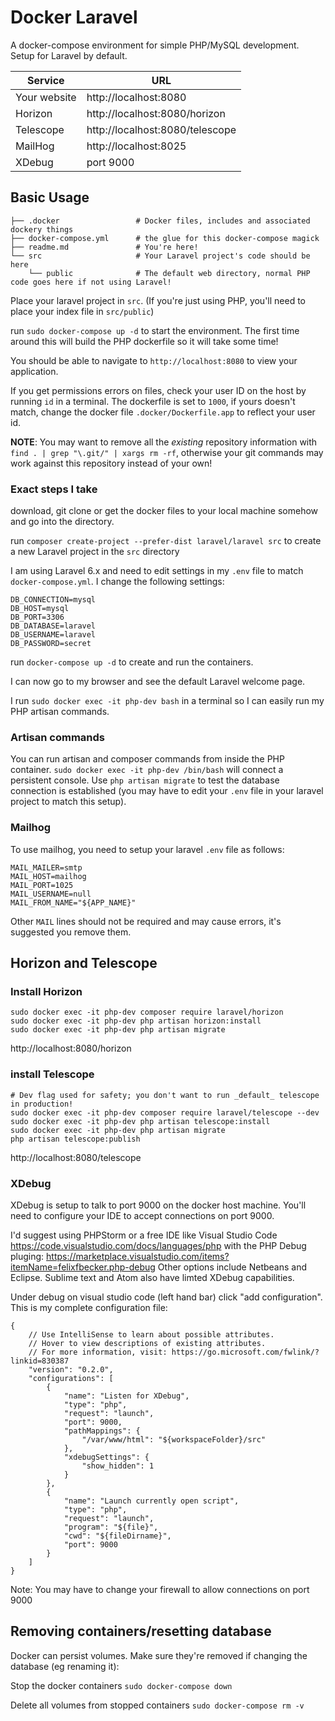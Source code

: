 # Docker Laravel

A docker-compose environment for simple PHP/MySQL development. Setup for Laravel by default.

| Service | URL |
| --- | --- |
| Your website | http://localhost:8080 |
| Horizon | http://localhost:8080/horizon |
| Telescope | http://localhost:8080/telescope |
| MailHog | http://localhost:8025 |
| XDebug | port 9000 |


## Basic Usage

```
├── .docker                 # Docker files, includes and associated dockery things
├── docker-compose.yml      # the glue for this docker-compose magick
├── readme.md               # You're here!
└── src                     # Your Laravel project's code should be here
    └── public              # The default web directory, normal PHP code goes here if not using Laravel!

```
Place your laravel project in `src`. (If you're just using PHP, you'll need to place your index file in `src/public`)

run `sudo docker-compose up -d` to start the environment. The first time around this will build the PHP dockerfile so it will take some time!

You should be able to navigate to `http://localhost:8080` to view your application.

If you get permissions errors on files, check your user ID on the host by running `id` in a terminal. The dockerfile is set to `1000`, if yours doesn't match, change the docker file `.docker/Dockerfile.app` to reflect your user id.

**NOTE**: You may want to remove all the _*existing*_ repository information with `find . | grep "\.git/" | xargs rm -rf`, otherwise your git commands may work against this repository instead of your own!

### Exact steps I take

download, git clone or get the docker files to your local machine somehow and go into the directory.

run `composer create-project --prefer-dist laravel/laravel src` to create a new Laravel project in the `src` directory

I am using Laravel 6.x and need to edit settings in my `.env` file to match `docker-compose.yml`. I change the following settings:

```
DB_CONNECTION=mysql
DB_HOST=mysql
DB_PORT=3306
DB_DATABASE=laravel
DB_USERNAME=laravel
DB_PASSWORD=secret
```

run `docker-compose up -d` to create and run the containers.

I can now go to my browser and see the default Laravel welcome page.

I run `sudo docker exec -it php-dev bash` in a terminal so I can easily run my PHP artisan commands.

### Artisan commands

You can run artisan and composer commands from inside the PHP container. `sudo docker exec -it php-dev /bin/bash` will connect a persistent console. Use `php artisan migrate` to test the database connection is established (you may have to edit your `.env` file in your laravel project to match this setup).

### Mailhog

To use mailhog, you need to setup your laravel `.env` file as follows:

```
MAIL_MAILER=smtp
MAIL_HOST=mailhog
MAIL_PORT=1025
MAIL_USERNAME=null
MAIL_FROM_NAME="${APP_NAME}"
```

Other `MAIL` lines should not be required and may cause errors, it's suggested you remove them.

## Horizon and Telescope

### Install Horizon

```
sudo docker exec -it php-dev composer require laravel/horizon
sudo docker exec -it php-dev php artisan horizon:install
sudo docker exec -it php-dev php artisan migrate
```

http://localhost:8080/horizon


### install Telescope

```
# Dev flag used for safety; you don't want to run _default_ telescope in production!
sudo docker exec -it php-dev composer require laravel/telescope --dev
sudo docker exec -it php-dev php artisan telescope:install
sudo docker exec -it php-dev php artisan migrate
php artisan telescope:publish
```

http://localhost:8080/telescope


### XDebug

XDebug is setup to talk to port 9000 on the docker host machine. You'll need to configure your IDE to accept connections on port 9000.

I'd suggest using PHPStorm or a free IDE like Visual Studio Code https://code.visualstudio.com/docs/languages/php with the PHP Debug pluging: https://marketplace.visualstudio.com/items?itemName=felixfbecker.php-debug Other options include Netbeans and Eclipse. Sublime text and Atom also have limted XDebug capabilities.

Under debug on visual studio code (left hand bar) click "add configuration". This is my complete configuration file:

```
{
    // Use IntelliSense to learn about possible attributes.
    // Hover to view descriptions of existing attributes.
    // For more information, visit: https://go.microsoft.com/fwlink/?linkid=830387
    "version": "0.2.0",
    "configurations": [
        {
            "name": "Listen for XDebug",
            "type": "php",
            "request": "launch",
            "port": 9000,
            "pathMappings": {
                "/var/www/html": "${workspaceFolder}/src"
            },
            "xdebugSettings": {
                "show_hidden": 1
            }
        },
        {
            "name": "Launch currently open script",
            "type": "php",
            "request": "launch",
            "program": "${file}",
            "cwd": "${fileDirname}",
            "port": 9000
        }
    ]
}
```

Note: You may have to change your firewall to allow connections on port 9000

## Removing containers/resetting database

Docker can persist volumes. Make sure they're removed if changing the database (eg renaming it):

Stop the docker containers
`sudo docker-compose down`

Delete all volumes from stopped containers
`sudo docker-compose rm -v`

